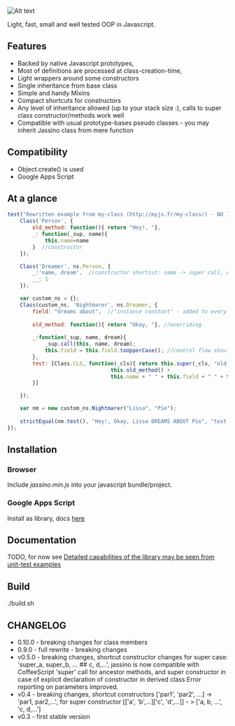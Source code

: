 ![Alt text](https://rawgit.com/altitudebreath/jassino/raw/master/site/logo.png)

Light, fast, small and well tested OOP in Javascript.

## Features

* Backed by native Javascript prototypes, 
* Most of definitions are processed at class-creation-time, 
* Light wrappers around some constructors
* Single inheritance from base class
* Simple and handy Mixins
* Compact shortcuts for constructors
* Any level of inheritance allowed (up to your stack size :), calls to super class constructor/methods work well
* Compatible with usual prototype-bases pseudo classes - you may inherit Jassino class from mere function

## Compatibility
* Object.create() is used
* Google Apps Script

## At a glance
```javascript
test("Rewritten example from my-class (http://myjs.fr/my-class/) - NO INFINITE RECURSION!", 1, function() {
    Class('Person', {
        old_method: function(){ return "Hey!, "},
        _: function(_sup, name){
            this.name=name
        }  //constructor
    });

    Class('Dreamer', ns.Person, {
        _:'name, dream',  //constructor shortcut: name -> super call, dream -> this.dream
        __: 1
    });

    var custom_ns = {};
    Class(custom_ns, 'Nightmarer', ns.Dreamer, {
        field: "dreams about",  //"instance constant" - added to every instance, may be overridden in constructor
        
        old_method: function(){ return "Okay, "}, //overriding
        
        _:function(_sup, name, dream){
            _sup.call(this, name, dream);
            this.field = this.field.toUpperCase(); //control flow should be reached and field created
        },
        test: [Class.CLS, function(_cls){ return this.super(_cls, "old_method") + 
                                 this.old_method() +
                                 this.name + " " + this.field + " " + this.dream
        }]

    });

    var nm = new custom_ns.Nightmarer("Lissa", "Pie");
    
    strictEqual(nm.test(), "Hey!, Okay, Lissa DREAMS ABOUT Pie", "test to not go into infinite recursion!")
});
 ```
 
## Installation
 
### Browser
Include _jassino.min.js_ into your javascript bundle/project.
  
### Google Apps Script
Install as library, docs [here](https://developers.google.com/apps-script/guide_libraries)

## Documentation

TODO, for now see
[Detailed capabilities of the library may be seen from unit-test examples](https://github.com/altitudebreath/jassino/blob/master/test/test.js)  


## Build
./build.sh

## CHANGELOG

* 0.10.0 - breaking changes for class members
* 0.9.0 - full rewrite - breaking changes
* v0.5.0 - breaking changes, shortcut constructor changes for super case:  
         'super_a, super_b, ... ## c, d,...',
         jassino is now compatible with CoffeeScript 'super' call for ancestor methods, and super constructor
         in case of explicit declaration of constructor in derived class
         Error reporting on parameters improved.
* v0.4 - breaking changes, shortcut constructors ['par1', 'par2', ...] -> 
         'par1, par2,...', for super constructor [['a', 'b',...]['c', 'd',...]] - > ['a, b, ...', 'c, d,...']
* v0.3 - first stable version

